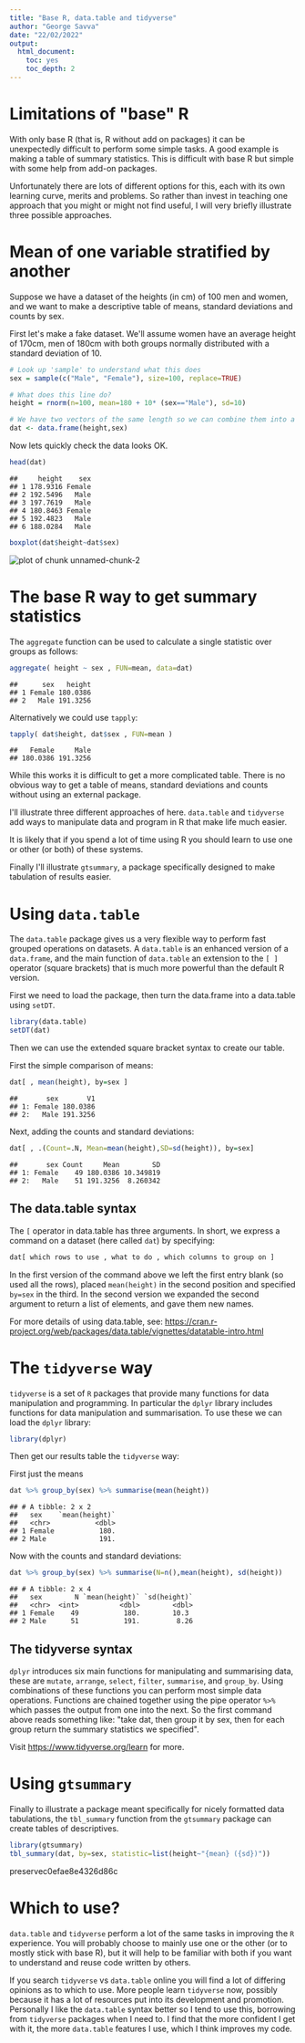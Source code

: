 ```yaml
---
title: "Base R, data.table and tidyverse"
author: "George Savva"
date: "22/02/2022"
output:
  html_document:
    toc: yes
    toc_depth: 2
---
```


# Limitations of "base" R

With only base R (that is, R without add on packages) it can be unexpectedly difficult to perform some simple tasks.
A good example is making a table of summary statistics.  This is difficult with base R but simple with some help from add-on packages. 

Unfortunately there are lots of different options for this, each with its own learning curve, merits and problems.  So rather than invest in teaching one approach that you might or might not find useful, I will very briefly illustrate three possible approaches.

# Mean of one variable stratified by another

Suppose we have a dataset of the heights (in cm) of 100 men and women, and we want to make a descriptive table of means, standard deviations and counts by sex.

First let's make a fake dataset.  We'll assume women have an average height of 170cm, men of 180cm with both groups normally distributed with a standard deviation of 10.


```r
# Look up 'sample' to understand what this does
sex = sample(c("Male", "Female"), size=100, replace=TRUE)

# What does this line do?
height = rnorm(n=100, mean=180 + 10* (sex=="Male"), sd=10)

# We have two vectors of the same length so we can combine them into a data frame.
dat <- data.frame(height,sex)
```


Now lets quickly check the data looks OK.


```r
head(dat)
```

```
##     height    sex
## 1 178.9316 Female
## 2 192.5496   Male
## 3 197.7619   Male
## 4 180.8463 Female
## 5 192.4823   Male
## 6 188.0284   Male
```

```r
boxplot(dat$height~dat$sex)
```

![plot of chunk unnamed-chunk-2](figure/unnamed-chunk-2-1.png)



# The base R way to get summary statistics

The `aggregate` function can be used to calculate a single statistic over groups as follows:


```r
aggregate( height ~ sex , FUN=mean, data=dat)
```

```
##      sex   height
## 1 Female 180.0386
## 2   Male 191.3256
```

Alternatively we could use `tapply`:


```r
tapply( dat$height, dat$sex , FUN=mean )
```

```
##   Female     Male 
## 180.0386 191.3256
```

While this works it is difficult to get a more complicated table.  There is no obvious way to get a table of means, standard deviations and counts without using an external package.

I'll illustrate three different approaches of here.  `data.table` and `tidyverse` add ways to manipulate data and program in R that make life much easier.  

It is likely that if you spend a lot of time using R you should learn to use one or other (or both) of these systems.

Finally I'll illustrate `gtsummary`, a package specifically designed to make tabulation of results easier.


# Using `data.table`

The `data.table` package gives us a very flexible way to perform fast grouped operations on datasets.  A `data.table` is an enhanced version of a `data.frame`, and the main function of `data.table` an extension to the `[ ]` operator (square brackets) that is much more powerful than the default R version.

First we need to load the package, then turn the data.frame into a data.table using `setDT`.


```r
library(data.table)
setDT(dat)
```

Then we can use the extended square bracket syntax to create our table.

First the simple comparison of means:


```r
dat[ , mean(height), by=sex ]
```

```
##       sex       V1
## 1: Female 180.0386
## 2:   Male 191.3256
```

Next, adding the counts and standard deviations:


```r
dat[ , .(Count=.N, Mean=mean(height),SD=sd(height)), by=sex]
```

```
##       sex Count     Mean        SD
## 1: Female    49 180.0386 10.349819
## 2:   Male    51 191.3256  8.260342
```

## The data.table syntax

The `[` operator in data.table has three arguments.  In short, we express a command on a dataset (here called `dat`) by specifying:


```r
dat[ which rows to use , what to do , which columns to group on ]
```

In the first version of the command above we left the first entry blank (so used all the rows), placed `mean(height)` in the second position and specified `by=sex` in the third. In the second version we expanded the second argument to return a list of elements, and gave them new names.

For more details of using data.table, see: https://cran.r-project.org/web/packages/data.table/vignettes/datatable-intro.html

# The `tidyverse` way

`tidyverse` is a set of `R` packages that provide many functions for data manipulation and programming.  In particular the `dplyr` library includes functions for data manipulation and summarisation.  To use these we can load the `dplyr` library:


```r
library(dplyr)
```

Then get our results table the `tidyverse` way:

First just the means


```r
dat %>% group_by(sex) %>% summarise(mean(height))
```

```
## # A tibble: 2 x 2
##   sex    `mean(height)`
##   <chr>           <dbl>
## 1 Female           180.
## 2 Male             191.
```

Now with the counts and standard deviations:


```r
dat %>% group_by(sex) %>% summarise(N=n(),mean(height), sd(height))
```

```
## # A tibble: 2 x 4
##   sex        N `mean(height)` `sd(height)`
##   <chr>  <int>          <dbl>        <dbl>
## 1 Female    49           180.        10.3 
## 2 Male      51           191.         8.26
```

## The tidyverse syntax

`dplyr` introduces six main functions for manipulating and summarising data, these are `mutate`, `arrange`, `select`, `filter`, `summarise`, and `group_by`.  Using combinations of these functions you can perform most simple data operations.  Functions are chained together using the pipe operator `%>%` which passes the output from one into the next.  So the first command above reads something like:  "take dat, then group it by sex, then for each group return the summary statistics we specified".   

Visit https://www.tidyverse.org/learn for more.

# Using `gtsummary`

Finally to illustrate a package meant specifically for nicely formatted data tabulations, the `tbl_summary` function from the `gtsummary` package can create tables of descriptives.


```r
library(gtsummary)
tbl_summary(dat, by=sex, statistic=list(height~"{mean} ({sd})"))
```

preservec0efae8e4326d86c



# Which to use?

`data.table` and `tidyverse` perform a lot of the same tasks in improving the `R` experience.  You will probably choose to mainly use one or the other (or to mostly stick with base R), but it will help to be familiar with both if you want to understand and reuse code written by others.   

If you search `tidyverse` vs `data.table` online you will find a lot of differing opinions as to which to use.  More people learn `tidyverse` now, possibly because it has a lot of resources put into its development and promotion.  Personally I like the `data.table` syntax better so I tend to use this, borrowing from `tidyverse` packages when I need to.  I find that the more confident I get with it, the more `data.table` features I use, which I think improves my code.

